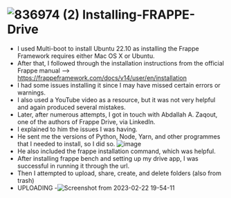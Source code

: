 #  ![836974 (2)](https://user-images.githubusercontent.com/103517339/220635314-fc123f8f-cd9d-4a1a-bdc6-6ca2841d0695.jpg) Installing-FRAPPE-Drive 



- I used Multi-boot to install Ubuntu 22.10 as installing the Frappe Framework requires either Mac OS X or Ubuntu.
- After that, I followed through the installation instructions from the official Frappe manual --> https://frappeframework.com/docs/v14/user/en/installation
- I had some issues installing it since I may have missed certain errors or warnings.
- I also used a YouTube video as a resource, but it was not very helpful and again produced several mistakes.
- Later, after numerous attempts, I got in touch with Abdallah A. Zaqout, one of the authors of Frappe Drive, via LinkedIn.
- I explained to him the issues I was having.
- He sent me the versions of Python, Node, Yarn, and other programmes that I needed to install, so I did so.
![image](https://user-images.githubusercontent.com/103517339/220646179-fef532b6-5447-4167-82ba-159b413d957c.png)
- He also included the frappe installation command, which was helpful.
- After installing frappe bench and setting up my drive app, I was successful in running it through the url.
- Then I attempted to upload, share, create, and delete folders (also from trash)
- UPLOADING
-![Screenshot from 2023-02-22 19-54-11](https://user-images.githubusercontent.com/103517339/220651073-28b98265-da28-4e0f-b322-5990b339fac7.png)

